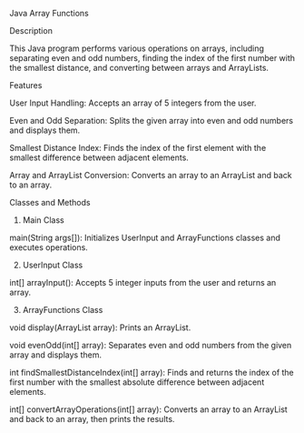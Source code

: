 Java Array Functions

Description

This Java program performs various operations on arrays, including separating even and odd numbers, finding the index of the first number with the smallest distance, and converting between arrays and ArrayLists.

Features

User Input Handling: Accepts an array of 5 integers from the user.

Even and Odd Separation: Splits the given array into even and odd numbers and displays them.

Smallest Distance Index: Finds the index of the first element with the smallest difference between adjacent elements.

Array and ArrayList Conversion: Converts an array to an ArrayList and back to an array.

Classes and Methods

1. Main Class

main(String args[]): Initializes UserInput and ArrayFunctions classes and executes operations.

2. UserInput Class

int[] arrayInput(): Accepts 5 integer inputs from the user and returns an array.

3. ArrayFunctions Class

void display(ArrayList<Integer> array): Prints an ArrayList.

void evenOdd(int[] array): Separates even and odd numbers from the given array and displays them.

int findSmallestDistanceIndex(int[] array): Finds and returns the index of the first number with the smallest absolute difference between adjacent elements.

int[] convertArrayOperations(int[] array): Converts an array to an ArrayList and back to an array, then prints the results.
